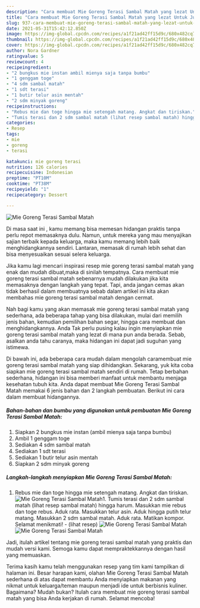 ```yaml
---
description: "Cara membuat Mie Goreng Terasi Sambal Matah yang lezat Untuk Jualan"
title: "Cara membuat Mie Goreng Terasi Sambal Matah yang lezat Untuk Jualan"
slug: 937-cara-membuat-mie-goreng-terasi-sambal-matah-yang-lezat-untuk-jualan
date: 2021-05-31T15:42:12.850Z
image: https://img-global.cpcdn.com/recipes/a1f21ad42ff15d9c/680x482cq70/mie-goreng-terasi-sambal-matah-foto-resep-utama.jpg
thumbnail: https://img-global.cpcdn.com/recipes/a1f21ad42ff15d9c/680x482cq70/mie-goreng-terasi-sambal-matah-foto-resep-utama.jpg
cover: https://img-global.cpcdn.com/recipes/a1f21ad42ff15d9c/680x482cq70/mie-goreng-terasi-sambal-matah-foto-resep-utama.jpg
author: Nora Gardner
ratingvalue: 5
reviewcount: 4
recipeingredient:
- "2 bungkus mie instan ambil mienya saja tanpa bumbu"
- "1 genggam toge"
- "4 sdm sambal matah"
- "1 sdt terasi"
- "1 butir telur asin mentah"
- "2 sdm minyak goreng"
recipeinstructions:
- "Rebus mie dan toge hingga mie setengah matang. Angkat dan tiriskan."
- "Tumis terasi dan 2 sdm sambal matah (lihat resep sambal matah) hingga harum. Masukkan mie rebus dan toge rebus. Aduk rata. Masukkan telur asin. Aduk hingga putih telur matang. Masukkan 2 sdm sambal matah. Aduk rata. Matikan kompor. Selamat menikmati!           (lihat resep)"
categories:
- Resep
tags:
- mie
- goreng
- terasi

katakunci: mie goreng terasi 
nutrition: 126 calories
recipecuisine: Indonesian
preptime: "PT10M"
cooktime: "PT38M"
recipeyield: "1"
recipecategory: Dessert

---
```



![Mie Goreng Terasi Sambal Matah](https://img-global.cpcdn.com/recipes/a1f21ad42ff15d9c/680x482cq70/mie-goreng-terasi-sambal-matah-foto-resep-utama.jpg)

Di masa  saat ini , kamu memang bisa memesan hidangan praktis tanpa perlu repot memasaknya dulu. Namun, untuk mereka yang mau menyajikan sajian terbaik kepada keluarga, maka kamu memang lebih baik menghidangkannya sendiri. Lantaran, memasak di rumah lebih sehat dan bisa menyesuaikan sesuai selera keluarga.

Jika kamu lagi mencari inspirasi resep mie goreng terasi sambal matah yang enak dan mudah dibuat,maka di sinilah tempatnya. Cara membuat mie goreng terasi sambal matah  sebenarnya mudah dilakukan jika kita memasaknya dengan langkah yang tepat. Tapi, anda jangan cemas akan tidak berhasil dalam membuatnya 
sebab dalam artikel ini kita akan membahas mie goreng terasi sambal matah dengan cermat.  



Nah bagi kamu yang akan memasak mie goreng terasi sambal matah yang sederhana, ada beberapa tahap yang bisa dilakukan, mulai dari memilih jenis bahan, kemudian pemilihan bahan segar, hingga cara membuat dan menghidangkannya. Anda Tak perlu pusing kalau ingin menyiapkan mie goreng terasi sambal matah yang lezat di mana pun anda berada. Sebab, asalkan anda  tahu caranya, maka hidangan ini dapat jadi suguhan yang istimewa.

Di bawah ini, ada beberapa cara mudah dalam mengolah caramembuat mie goreng terasi sambal matah yang siap dihidangkan. Sekarang, yuk kita coba siapkan mie goreng terasi sambal matah sendiri di rumah. Tetap berbahan sederhana, hidangan ini bisa memberi manfaat untuk membantu menjaga kesehatan tubuh kita. Anda dapat membuat Mie Goreng Terasi Sambal Matah memakai 6 jenis bahan dan 2 langkah pembuatan. Berikut ini cara dalam membuat hidangannya.

<!--inarticleads1-->

##### Bahan-bahan dan bumbu yang digunakan untuk pembuatan Mie Goreng Terasi Sambal Matah:

1. Siapkan 2 bungkus mie instan (ambil mienya saja tanpa bumbu)
1. Ambil 1 genggam toge
1. Sediakan 4 sdm sambal matah
1. Sediakan 1 sdt terasi
1. Sediakan 1 butir telur asin mentah
1. Siapkan 2 sdm minyak goreng




<!--inarticleads2-->

##### Langkah-langkah menyiapkan Mie Goreng Terasi Sambal Matah:

1. Rebus mie dan toge hingga mie setengah matang. Angkat dan tiriskan.
<img src="https://img-global.cpcdn.com/steps/0d9470f4335eea39/160x128cq70/mie-goreng-terasi-sambal-matah-langkah-memasak-1-foto.jpg" alt="Mie Goreng Terasi Sambal Matah">1. Tumis terasi dan 2 sdm sambal matah (lihat resep sambal matah) hingga harum. Masukkan mie rebus dan toge rebus. Aduk rata. Masukkan telur asin. Aduk hingga putih telur matang. Masukkan 2 sdm sambal matah. Aduk rata. Matikan kompor. Selamat menikmati! -           (lihat resep)
<img src="https://img-global.cpcdn.com/steps/907685628aa87aad/160x128cq70/mie-goreng-terasi-sambal-matah-langkah-memasak-2-foto.jpg" alt="Mie Goreng Terasi Sambal Matah"><img src="https://img-global.cpcdn.com/steps/638a2ce87a059bd6/160x128cq70/mie-goreng-terasi-sambal-matah-langkah-memasak-2-foto.jpg" alt="Mie Goreng Terasi Sambal Matah">



Jadi, itulah artikel tentang  mie goreng terasi sambal matah  yang praktis dan mudah versi kami. Semoga kamu dapat mempraktekkannya dengan hasil yang memuaskan. 

Terima kasih kamu telah menggunakan resep yang tim kami tampilkan di halaman ini. Besar harapan kami, olahan  Mie Goreng Terasi Sambal Matah sederhana di atas dapat membantu Anda menyiapkan makanan yang nikmat untuk keluarga/teman maupun menjadi ide untuk berbisnis kuliner. Bagaimana? Mudah bukan? Itulah cara membuat mie goreng terasi sambal matah yang bisa Anda kerjakan di rumah. Selamat mencoba!

